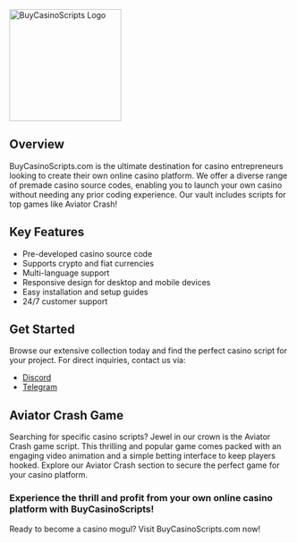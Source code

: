 
<img src="[https://buycasinoscripts.com/wp-content/uploads/2024/03/Frame-588-1024x127.png]" alt="BuyCasinoScripts Logo" style="width:200px;height:200px;">


## Overview
BuyCasinoScripts.com is the ultimate destination for casino entrepreneurs looking to create their own online casino platform. We offer a diverse range of premade casino source codes, enabling you to launch your own casino without needing any prior coding experience. Our vault includes scripts for top games like Aviator Crash!

## Key Features
* Pre-developed casino source code
* Supports crypto and fiat currencies
* Multi-language support
* Responsive design for desktop and mobile devices
* Easy installation and setup guides
* 24/7 customer support

## Get Started
Browse our extensive collection today and find the perfect casino script for your project. For direct inquiries, contact us via:

* [Discord](https://discord.com/invite/cryptocasino)
* [Telegram](https://t.me/script017)

## Aviator Crash Game
Searching for specific casino scripts? Jewel in our crown is the Aviator Crash game script. This thrilling and popular game comes packed with an engaging video animation and a simple betting interface to keep players hooked. Explore our Aviator Crash section to secure the perfect game for your casino platform.

### Experience the thrill and profit from your own online casino platform with BuyCasinoScripts!
Ready to become a casino mogul? Visit BuyCasinoScripts.com now!
```▍
